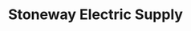 ---
title: "Stoneway Electric Supply"
url: /seattle/stoneway-electric-supply-4th-avenue-south/
shop: Elektrisch
---